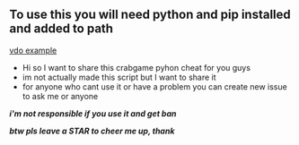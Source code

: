 ## To use this you will need python and pip installed and added to path 
[vdo example](https://www.youtube.com/watch?v=UTUlp6L2zkw)


* Hi so I want to share this crabgame pyhon cheat for you guys 
* im not actually made this script but I want to share it
* for anyone who cant use it or have a problem you can create new issue to ask me or anyone
 
 ***i'm not responsible if you use it and get ban***
 
 
 ***btw pls leave a STAR to cheer me up, thank***
